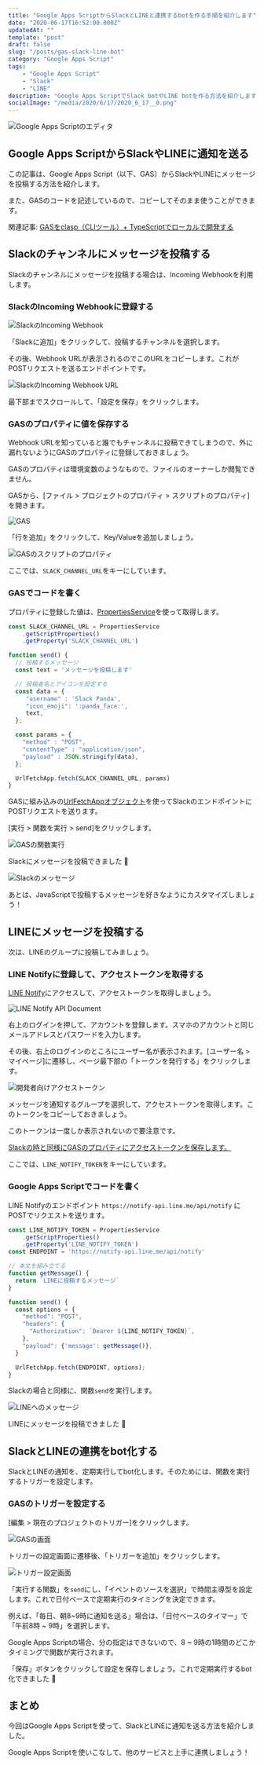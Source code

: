 ```yaml
---
title: "Google Apps ScriptからSlackとLINEと連携するbotを作る手順を紹介します"
date: "2020-06-17T16:52:00.000Z"
updatedAt: ""
template: "post"
draft: false
slug: "/posts/gas-slack-line-bot"
category: "Google Apps Script"
tags:
    - "Google Apps Script"
    - "Slack"
    - "LINE"
description: "Google Apps ScriptでSlack botやLINE botを作る方法を紹介します。"
socialImage: "/media/2020/6/17/2020_6_17__0.png"
---
```


![Google Apps Scriptのエディタ](/media/2020/6/17/2020_6_17__0.png)

## Google Apps ScriptからSlackやLINEに通知を送る
この記事は、Google Apps Script（以下、GAS）からSlackやLINEにメッセージを投稿する方法を紹介します。

また、GASのコードを記述しているので、コピーしてそのまま使うことができます。

関連記事: [GASをclasp（CLIツール）+ TypeScriptでローカルで開発する](/posts/clasp-typescript)

## Slackのチャンネルにメッセージを投稿する
Slackのチャンネルにメッセージを投稿する場合は、Incoming Webhookを利用します。

### SlackのIncoming Webhookに登録する
![SlackのIncoming Webhook](/media/2020/6/17/2020_6_17__1.png)

「Slackに追加」をクリックして、投稿するチャンネルを選択します。

その後、Webhook URLが表示されるのでこのURLをコピーします。これがPOSTリクエストを送るエンドポイントです。

![SlackのIncoming Webhook URL](/media/2020/6/17/2020_6_17__2.png)

最下部までスクロールして、「設定を保存」をクリックします。

### GASのプロパティに値を保存する
Webhook URLを知っていると誰でもチャンネルに投稿できてしまうので、外に漏れないようにGASのプロパティに登録しておきましょう。

GASのプロパティは環境変数のようなもので、ファイルのオーナーしか閲覧できません。

GASから、[ファイル > プロジェクトのプロパティ > スクリプトのプロパティ]を開きます。

![GAS](/media/2020/6/17/2020_6_17__3.png)

「行を追加」をクリックして、Key/Valueを追加しましょう。

![GASのスクリプトのプロパティ](/media/2020/6/17/2020_6_17__4.png)

ここでは、`SLACK_CHANNEL_URL`をキーにしています。

### GASでコードを書く
プロパティに登録した値は、[PropertiesService](https://developers.google.com/apps-script/reference/properties/properties-service)を使って取得します。

```js
const SLACK_CHANNEL_URL = PropertiesService
    .getScriptProperties()
    .getProperty('SLACK_CHANNEL_URL')

function send() {
  // 投稿するメッセージ
  const text = 'メッセージを投稿します'

  // 投稿者名とアイコンを設定する
  const data = {
     "username" : 'Slack Panda',
     "icon_emoji": ':panda_face:',
     text,
  };

  const params = {
    "method" : "POST",
    "contentType" : "application/json",
    "payload" : JSON.stringify(data),
  };

  UrlFetchApp.fetch(SLACK_CHANNEL_URL, params)
}
```

GASに組み込みの[UrlFetchAppオブジェクト](https://developers.google.com/apps-script/reference/url-fetch/url-fetch-app)を使ってSlackのエンドポイントにPOSTリクエストを送ります。

[実行 > 関数を実行 > send]をクリックします。

![GASの関数実行](/media/2020/6/17/2020_6_17__5.png)

Slackにメッセージを投稿できました 🎉

![Slackのメッセージ](/media/2020/6/17/2020_6_17__6.png)

あとは、JavaScriptで投稿するメッセージを好きなようにカスタマイズしましょう！

## LINEにメッセージを投稿する
次は、LINEのグループに投稿してみましょう。

### LINE Notifyに登録して、アクセストークンを取得する
[LINE Notify](https://notify-bot.line.me/ja/)にアクセスして、アクセストークンを取得しましょう。

![LINE Notify API Document](/media/2020/6/17/2020_6_17__7.png)

右上のログインを押して、アカウントを登録します。スマホのアカウントと同じメールアドレスとパスワードを入力します。

その後、右上のログインのところにユーザー名が表示されます。[ユーザー名 > マイページ]に遷移し、ページ最下部の「トークンを発行する」をクリックします。

![開発者向けアクセストークン](/media/2020/6/17/2020_6_17__8.png)

メッセージを通知するグループを選択して、アクセストークンを取得します。このトークンをコピーしておきましょう。

このトークンは一度しか表示されないので要注意です。

[Slackの時と同様にGASのプロパティにアクセストークンを保存します。](/posts/gas-slack-line-bot/#GASのプロパティに値を保存する)

ここでは、`LINE_NOTIFY_TOKEN`をキーにしています。

### Google Apps Scriptでコードを書く
LINE Notifyのエンドポイント `https://notify-api.line.me/api/notify` にPOSTでリクエストを送ります。

```js
const LINE_NOTIFY_TOKEN = PropertiesService
    .getScriptProperties()
    .getProperty('LINE_NOTIFY_TOKEN')
const ENDPOINT = 'https://notify-api.line.me/api/notify'

// 本文を組み立てる
function getMessage() {
  return `LINEに投稿するメッセージ`
}

function send() {
  const options = {
    "method": "POST",
    "headers": {
      "Authorization": `Bearer ${LINE_NOTIFY_TOKEN}`,
    },
    "payload": {'message': getMessage()},
  }

  UrlFetchApp.fetch(ENDPOINT, options);
}
```

Slackの場合と同様に、関数`send`を実行します。

![LINEへのメッセージ](/media/2020/6/17/2020_6_17__9.png)

LINEにメッセージを投稿できました 🎉


## SlackとLINEの連携をbot化する
SlackとLINEの通知を、定期実行してbot化します。そのためには、関数を実行するトリガーを設定します。

### GASのトリガーを設定する
[編集 > 現在のプロジェクトのトリガー]をクリックします。

![GASの画面](/media/2020/6/17/2020_6_17__10.png)

トリガーの設定画面に遷移後、「トリガーを追加」をクリックします。

![トリガー設定画面](/media/2020/6/17/2020_6_17__11.png)

「実行する関数」を`send`にし、「イベントのソースを選択」で時間主導型を設定します。これで日付ベースで定期実行のタイミングを決定できます。

例えば、「毎日、朝8~9時に通知を送る」場合は、「日付ベースのタイマー」で「午前8時 ~ 9時」を選択します。

Google Apps Scriptの場合、分の指定はできないので、8 ~ 9時の1時間のどこかタイミングで関数が実行されます。

「保存」ボタンをクリックして設定を保存しましょう。これで定期実行するbot化できました 🎉

## まとめ
今回はGoogle Apps Scriptを使って、SlackとLINEに通知を送る方法を紹介しました。

Google Apps Scriptを使いこなして、他のサービスと上手に連携しましょう！
